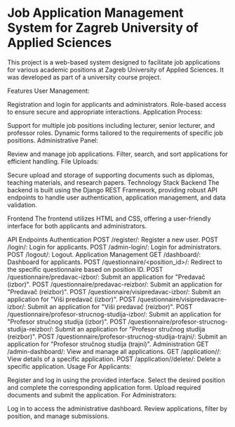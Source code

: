 # Job Application Management System for Zagreb University of Applied Sciences
This project is a web-based system designed to facilitate job applications for various academic positions at Zagreb University of Applied Sciences. It was developed as part of a university course project.

Features
User Management:

Registration and login for applicants and administrators.
Role-based access to ensure secure and appropriate interactions.
Application Process:

Support for multiple job positions including lecturer, senior lecturer, and professor roles.
Dynamic forms tailored to the requirements of specific job positions.
Administrative Panel:

Review and manage job applications.
Filter, search, and sort applications for efficient handling.
File Uploads:

Secure upload and storage of supporting documents such as diplomas, teaching materials, and research papers.
Technology Stack
Backend
The backend is built using the Django REST Framework, providing robust API endpoints to handle user authentication, application management, and data validation.

Frontend
The frontend utilizes HTML and CSS, offering a user-friendly interface for both applicants and administrators.

API Endpoints
Authentication
POST /register/: Register a new user.
POST /login/: Login for applicants.
POST /admin-login/: Login for administrators.
POST /logout/: Logout.
Application Management
GET /dashboard/: Dashboard for applicants.
POST /questionnaire/<position_id>/: Redirect to the specific questionnaire based on position ID.
POST /questionnaire/predavac-izbor/: Submit an application for "Predavač (izbor)".
POST /questionnaire/predavac-reizbor/: Submit an application for "Predavač (reizbor)".
POST /questionnaire/visipredavac-izbor/: Submit an application for "Viši predavač (izbor)".
POST /questionnaire/visipredavacre-izbor/: Submit an application for "Viši predavač (reizbor)".
POST /questionnaire/profesor-strucnog-studija-izbor/: Submit an application for "Profesor stručnog studija (izbor)".
POST /questionnaire/profesor-strucnog-studija-reizbor/: Submit an application for "Profesor stručnog studija (reizbor)".
POST /questionnaire/profesor-strucnog-studija-trajni/: Submit an application for "Profesor stručnog studija (trajni)".
Administration
GET /admin-dashboard/: View and manage all applications.
GET /application/<id>/: View details of a specific application.
POST /application/<id>/delete/: Delete a specific application.
Usage
For Applicants:

Register and log in using the provided interface.
Select the desired position and complete the corresponding application form.
Upload required documents and submit the application.
For Administrators:

Log in to access the administrative dashboard.
Review applications, filter by position, and manage submissions.
